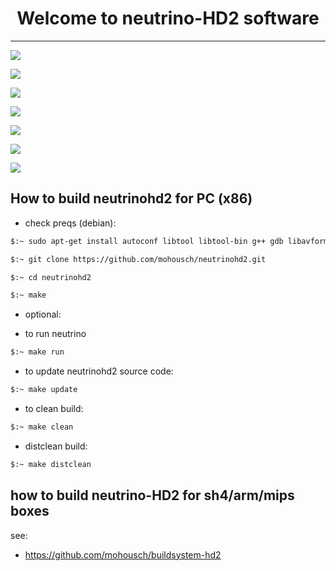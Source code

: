 
<h1 align="center">
  Welcome to neutrino-HD2 software
</h1>

-------
![](https://github.com/mohousch/neutrinohd2/blob/master/nhd2-exp/doc/resources/mainmenu.png)

![](https://github.com/mohousch/neutrinohd2/blob/master/nhd2-exp/doc/resources/plugins.png)

![](https://github.com/mohousch/neutrinohd2/blob/master/nhd2-exp/doc/resources/movietrailer.png)

![](https://github.com/mohousch/neutrinohd2/blob/master/nhd2-exp/doc/resources/movieinfowidget.png)

![](https://github.com/mohousch/neutrinohd2/blob/master/nhd2-exp/doc/resources/mainmenu_1.bmp)

![](https://github.com/mohousch/neutrinohd2/blob/master/nhd2-exp/doc/resources/mainmenu_2.bmp)

![](https://github.com/mohousch/neutrinohd2/blob/master/nhd2-exp/doc/resources/mainmenu_3.bmp)

## How to build neutrinohd2 for PC (x86) ##

* check preqs (debian):

```bash
$:~ sudo apt-get install autoconf libtool libtool-bin g++ gdb libavformat-dev libswscale-dev libopenthreads-dev libglew-dev freeglut3-dev libcurl4-gnutls-dev libfreetype6-dev libid3tag0-dev libmad0-dev libogg-dev libpng12-dev libgif-dev libjpeg-dev libvorbis-dev libflac-dev libblkid-dev libgstreamer1.0-dev libgstreamer-plugins-base1.0-dev libgstreamer-plugins-bad1.0-dev libfribidi-dev libass-dev python-dev lua5.2 lua5.2-dev lua-json lua-expat lua-posix lua-socket lua-soap lua-curl
```

```bash
$:~ git clone https://github.com/mohousch/neutrinohd2.git
```
```bash
$:~ cd neutrinohd2
```

```bash
$:~ make
```


- optional:

* to run neutrino
```bash
$:~ make run
```

* to update neutrinohd2 source code:
```bash
$:~ make update
```

* to clean build:
```bash
$:~ make clean
```

* distclean build:
```bash
$:~ make distclean
```

## how to build neutrino-HD2 for sh4/arm/mips boxes ##
see:
* https://github.com/mohousch/buildsystem-hd2






